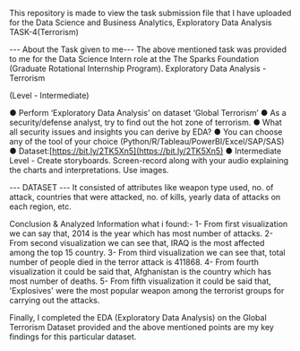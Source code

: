 This repository is made to view the task submission file that I have uploaded for the Data Science and Business Analytics, Exploratory Data Analysis TASK-4(Terrorism)

--- About the Task given to me--- The above mentioned task was provided to me for the Data Science Intern role at the The Sparks Foundation (Graduate Rotational Internship Program). Exploratory Data Analysis - Terrorism

(Level - Intermediate)

● Perform ‘Exploratory Data Analysis’ on dataset ‘Global Terrorism’ ● As a security/defense analyst, try to find out the hot zone of terrorism. ● What all security issues and insights you can derive by EDA? ● You can choose any of the tool of your choice (Python/R/Tableau/PowerBI/Excel/SAP/SAS) ● Dataset:[https://bit.ly/2TK5Xn5](https://bit.ly/2TK5Xn5)  ● Intermediate Level - Create storyboards. Screen-record along with your audio explaining the charts and interpretations. Use images.

--- DATASET --- It consisted of attributes like weapon type used, no. of attack, countries that were attacked, no. of kills, yearly data of attacks on each region, etc.

Conclusion & Analyzed Information
what i found:-
1- From first visualization we can say that, 2014 is the year which has most number of attacks.
2- From second visualization we can see that, IRAQ is the most affected among the top 15 country. 
3- From third visualization we can see that, total number of people died in the terror attack is 411868.
4- From fourth visualization it could be said that, Afghanistan is the country which has most number of deaths.
5- From fifth visualization it could be said that, 'Explosives' were the most popular weapon among the terrorist groups for carrying out the attacks.

Finally, I completed the EDA (Exploratory Data Analysis) on the Global Terrorism Dataset provided and the above mentioned points are my key findings for this particular dataset.
